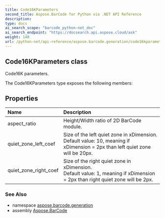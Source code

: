 ```yaml
---
title: Code16KParameters
second_title: Aspose.BarCode for Python via .NET API Reference
description: 
type: docs
ai_search_scope: "barcode_python-net_doc"
ai_search_endpoint: "https://docsearch.api.aspose.cloud/ask"
weight: 140
url: /python-net/api-reference/aspose.barcode.generation/code16kparameters/
---
```


## Code16KParameters class

Code16K parameters.

The Code16KParameters type exposes the following members:
## Properties
| Name | Description |
| :- | :- |
|aspect_ratio|Height/Width ratio of 2D BarCode module.|
|quiet_zone_left_coef|Size of the left quiet zone in xDimension.<br/>            Default value: 10, meaning if xDimension = 2px than left quiet zone will be 20px.|
|quiet_zone_right_coef|Size of the right quiet zone in xDimension.<br/>            Default value: 1, meaning if xDimension = 2px than right quiet zone will be 2px.|

### See Also

* namespace [aspose.barcode.generation](/barcode/python-net/api-reference/aspose.barcode.generation/)
* assembly [Aspose.BarCode](/barcode/python-net/api-reference/)

